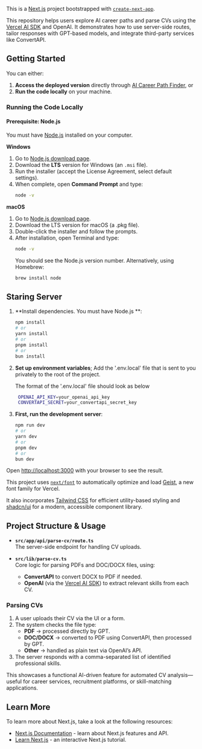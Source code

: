 This is a [Next.js](https://nextjs.org) project bootstrapped with [`create-next-app`](https://nextjs.org/docs/app/api-reference/cli/create-next-app).

This repository helps users explore AI career paths and parse CVs using the [Vercel AI SDK](https://sdk.vercel.ai) and OpenAI. It demonstrates how to use server-side routes, tailor responses with GPT-based models, and integrate third-party services like ConvertAPI.

## Getting Started

You can either:

1. **Access the deployed version** directly through [AI Career Path Finder](https://ai-career-path-finder.vercel.app/), or
2. **Run the code locally** on your machine.

### Running the Code Locally

#### Prerequisite: Node.js

You must have [Node.js](https://nodejs.org/en) installed on your computer.

**Windows**

1. Go to [Node.js download page](https://nodejs.org/en).
2. Download the **LTS** version for Windows (an `.msi` file).
3. Run the installer (accept the License Agreement, select default settings).
4. When complete, open **Command Prompt** and type:
   ```bash
   node -v
   ```

**macOS**

1. Go to [Node.js download page](https://nodejs.org/en).
2. Download the LTS version for macOS (a .pkg file).
3. Double-click the installer and follow the prompts.
4. After installation, open Terminal and type:
   ```bash
   node -v
   ```
   You should see the Node.js version number. Alternatively, using Homebrew:
   ```bash
   brew install node
   ```

## Staring Server

1. **Install dependencies. You must have Node.js **:

   ```bash
   npm install
   # or
   yarn install
   # or
   pnpm install
   # or
   bun install
   ```

2. **Set up environment variables**;
   Add the '.env.local' file that is sent to you privately to the root of the project.

   The format of the '.env.local' file should look as below

   ```bash
    OPENAI_API_KEY=your_openai_api_key
    CONVERTAPI_SECRET=your_convertapi_secret_key
   ```

3. **First, run the development server**:

   ```bash
   npm run dev
   # or
   yarn dev
   # or
   pnpm dev
   # or
   bun dev
   ```

Open [http://localhost:3000](http://localhost:3000) with your browser to see the result.

This project uses [`next/font`](https://nextjs.org/docs/app/building-your-application/optimizing/fonts) to automatically optimize and load [Geist](https://vercel.com/font), a new font family for Vercel.

It also incorporates [Tailwind CSS](https://tailwindcss.com/) for efficient utility-based styling and [shadcn/ui](https://ui.shadcn.com/) for a modern, accessible component library.

## Project Structure & Usage

- **`src/app/api/parse-cv/route.ts`**  
  The server-side endpoint for handling CV uploads.

- **`src/lib/parse-cv.ts`**  
  Core logic for parsing PDFs and DOC/DOCX files, using:
  - **ConvertAPI** to convert DOCX to PDF if needed.
  - **OpenAI** (via the [Vercel AI SDK](https://sdk.vercel.ai)) to extract relevant skills from each CV.

### Parsing CVs

1. A user uploads their CV via the UI or a form.
2. The system checks the file type:
   - **PDF** → processed directly by GPT.
   - **DOC/DOCX** → converted to PDF using ConvertAPI, then processed by GPT.
   - **Other** → handled as plain text via OpenAI’s API.
3. The server responds with a comma-separated list of identified professional skills.

This showcases a functional AI-driven feature for automated CV analysis—useful for career services, recruitment platforms, or skill-matching applications.

## Learn More

To learn more about Next.js, take a look at the following resources:

- [Next.js Documentation](https://nextjs.org/docs) - learn about Next.js features and API.
- [Learn Next.js](https://nextjs.org/learn) - an interactive Next.js tutorial.
